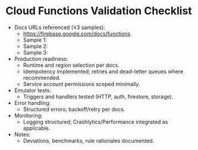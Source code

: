 # Cloud Functions Validation Checklist

- Docs URLs referenced (≥3 samples):
  - https://firebase.google.com/docs/functions
  - Sample 1:
  - Sample 2:
  - Sample 3:
- Production readiness:
  - Runtime and region selection per docs.
  - Idempotency implemented; retries and dead-letter queues where recommended.
  - Service account permissions scoped minimally.
- Emulator tests:
  - Triggers and handlers tested (HTTP, auth, firestore, storage).
- Error handling:
  - Structured errors; backoff/retry per docs.
- Monitoring:
  - Logging structured; Crashlytics/Performance integrated as applicable.
- Notes:
  - Deviations, benchmarks, rule rationales documented.
